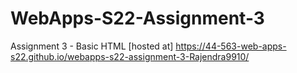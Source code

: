 # WebApps-S22-Assignment-3
Assignment 3 - Basic HTML
[hosted at] https://44-563-web-apps-s22.github.io/webapps-s22-assignment-3-Rajendra9910/
